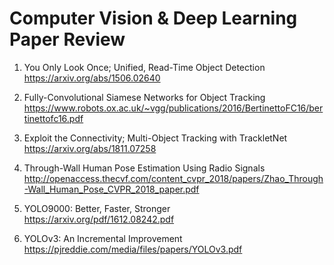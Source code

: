 # Computer Vision & Deep Learning Paper Review

1. You Only Look Once; Unified, Read-Time Object Detection  
 https://arxiv.org/abs/1506.02640
 
2. Fully-Convolutional Siamese Networks for Object Tracking  
 https://www.robots.ox.ac.uk/~vgg/publications/2016/BertinettoFC16/bertinettofc16.pdf
 
3. Exploit the Connectivity; Multi-Object Tracking with TrackletNet  
 https://arxiv.org/abs/1811.07258

4. Through-Wall Human Pose Estimation Using Radio Signals  
http://openaccess.thecvf.com/content_cvpr_2018/papers/Zhao_Through-Wall_Human_Pose_CVPR_2018_paper.pdf  

5. YOLO9000: Better, Faster, Stronger  
https://arxiv.org/pdf/1612.08242.pdf    

6. YOLOv3: An Incremental Improvement  
https://pjreddie.com/media/files/papers/YOLOv3.pdf  

